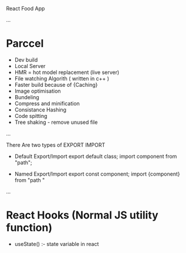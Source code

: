 React Food App

...

# Parccel

- Dev build
- Local Server
- HMR = hot model replacement (live server)
- File watching Algorith ( written in c++ )
- Faster build because of {Caching}
- Image optimisation
- Bundeling
- Compress and minification
- Consistance Hashing
- Code spitting
- Tree shaking - remove unused file

...

There Are two types of EXPORT IMPORT

- Default Export/Import
  export default class;
  import component from "path";

- Named Export/Import
  export const component;
  import {component} from "path "

...

# React Hooks (Normal JS utility function)

- useState() :- state variable in react
